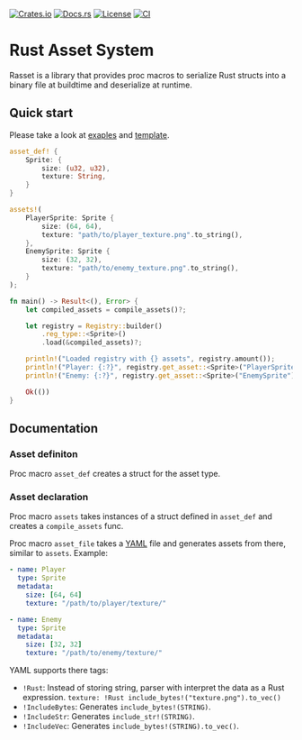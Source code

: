 [![Crates.io](https://img.shields.io/crates/v/rasset.svg)](https://crates.io/crates/rasset)
[![Docs.rs](https://docs.rs/rasset/badge.svg)](https://docs.rs/rasset)
[![License](https://img.shields.io/crates/l/rasset.svg)](LICENSE)
[![CI](https://github.com/levilovie/rasset/actions/workflows/ci.yml/badge.svg)](https://github.com/levilovie/rasset/actions/workflows/ci.yml/)

# Rust Asset System

Rasset is a library that provides proc macros to serialize Rust structs into a binary file at buildtime and deserialize at runtime.

## Quick start

Please take a look at [exaples](./examples/) and [template](./template).

```rust
asset_def! {
    Sprite: {
        size: (u32, u32),
        texture: String,
    }
}

assets!(
    PlayerSprite: Sprite {
        size: (64, 64),
        texture: "path/to/player_texture.png".to_string(),
    },
    EnemySprite: Sprite {
        size: (32, 32),
        texture: "path/to/enemy_texture.png".to_string(),
    }
);

fn main() -> Result<(), Error> {
    let compiled_assets = compile_assets()?;

    let registry = Registry::builder()
        .reg_type::<Sprite>()
        .load(&compiled_assets)?;

    println!("Loaded registry with {} assets", registry.amount());
    println!("Player: {:?}", registry.get_asset::<Sprite>("PlayerSprite"));
    println!("Enemy: {:?}", registry.get_asset::<Sprite>("EnemySprite"));

    Ok(())
}
```

## Documentation

### Asset definiton

Proc macro `asset_def` creates a struct for the asset type.

### Asset declaration

Proc macro `assets` takes instances of a struct defined in `asset_def` and creates a `compile_assets` func.

Proc macro `asset_file` takes a [YAML](https://en.wikipedia.org/wiki/YAML) file and generates assets from there, similar to `assets`. Example:

```yaml
- name: Player
  type: Sprite
  metadata:
    size: [64, 64]
    texture: "/path/to/player/texture/"

- name: Enemy
  type: Sprite
  metadata:
    size: [32, 32]
    texture: "/path/to/enemy/texture/"
```

YAML supports there tags:

- `!Rust`: Instead of storing string, parser with interpret the data as a Rust expression. `texture: !Rust include_bytes!("texture.png").to_vec()`
- `!IncludeBytes`: Generates `include_bytes!(STRING)`.
- `!IncludeStr`: Generates `include_str!(STRING)`.
- `!IncludeVec`: Generates `include_bytes!(STRING).to_vec()`.
